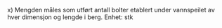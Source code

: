 x) Mengden måles som utført antall bolter etablert under vannspeilet av hver dimensjon og lengde i berg. Enhet: stk

